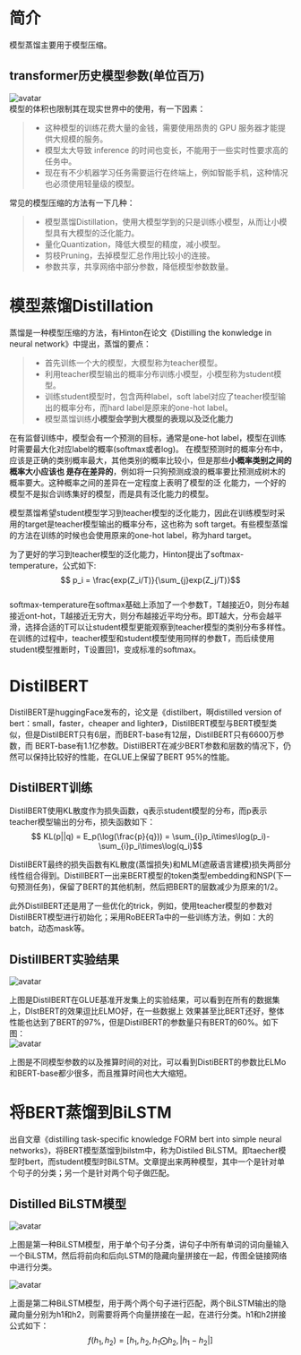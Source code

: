 # 简介  
模型蒸馏主要用于模型压缩。
## transformer历史模型参数(单位百万)  
![avatar](https://escalader.github.io/pictures/nlpmodel/hispara.png)  
模型的体积也限制其在现实世界中的使用，有一下因素：  
> - 这种模型的训练花费大量的金钱，需要使用昂贵的 GPU 服务器才能提供大规模的服务。
> - 模型太大导致 inference 的时间也变长，不能用于一些实时性要求高的任务中。
> - 现在有不少机器学习任务需要运行在终端上，例如智能手机，这种情况也必须使用轻量级的模型。  

常见的模型压缩的方法有一下几种：
> - 模型蒸馏Distillation，使用大模型学到的只是训练小模型，从而让小模型具有大模型的泛化能力。
> - 量化Quantization，降低大模型的精度，减小模型。
> - 剪枝Pruning，去掉模型汇总作用比较小的连接。
> - 参数共享，共享网络中部分参数，降低模型参数数量。  

# 模型蒸馏Distillation  
蒸馏是一种模型压缩的方法，有Hinton在论文《Distilling the konwledge in neural network》中提出，蒸馏的要点：  
> - 首先训练一个大的模型，大模型称为teacher模型。
> - 利用teacher模型输出的概率分布训练小模型，小模型称为student模型。
> - 训练student模型时，包含两种label，soft label对应了teacher模型输出的概率分布，而hard label是原来的one-hot label。
> - 模型蒸馏训练<b>小模型会学到大模型的表现以及泛化能力</b>  

在有监督训练中，模型会有一个预测的目标，通常是one-hot label，模型在训练时需要最大化对应label的概率(softmax或者log)。
在模型预测时的概率分布中，应该是正确的类别概率最大，其他类别的概率比较小，但是那些<b>小概率类别之间的概率大小应该也
是存在差异的</b>，例如将一只狗预测成浪的概率要比预测成树木的概率要大。这种概率之间的差异在一定程度上表明了模型的泛
化能力，一个好的模型不是拟合训练集好的模型，而是具有泛化能力的模型。  

模型蒸馏希望student模型学习到teacher模型的泛化能力，因此在训练模型时采用的target是teacher模型输出的概率分布，这也称为
soft target。有些模型蒸馏的方法在训练的时候也会使用原来的one-hot label，称为hard target。  

为了更好的学习到teacher模型的泛化能力，Hinton提出了softmax-temperature，公式如下:  
$$ p_i = \frac{exp(Z_i/T)}{\sum_{j}exp(Z_j/T)}$$  
softmax-temperature在softmax基础上添加了一个参数T，T越接近0，则分布越接近ont-hot，T越接近无穷大，则分布越接近平均分布。即T越大，分布会越平滑，选择合适的T可以让student模型更能观察到teacher模型的类别分布多样性。在训练的过程中，teacher模型和student模型使用同样的参数T，而后续使用student模型推断时，T设置回1，变成标准的softmax。
# DistilBERT
DistilBERT是huggingFace发布的，论文是《distilbert，啊distilled version of bert：small，faster，cheaper and lighter》，DistilBERT模型与BERT模型类似，但是DistilBERT只有6层，而BERT-base有12层，DistilBERT只有6600万参数，而 BERT-base有1.1亿参数。DistilBERT在减少BERT参数和层数的情况下，仍然可以保持比较好的性能，在GLUE上保留了BERT 95%的性能。
## DistilBERT训练
DistilBERT使用KL散度作为损失函数，q表示student模型的分布，而p表示teacher模型输出的分布，损失函数如下：  
$$ KL(p||q) = E_p(\log(\frac{p}{q})) = \sum_{i}p_i\times\log(p_i)-\sum_{i}p_i\times\log(q_i)$$  

DistilBERT最终的损失函数有KL散度(蒸馏损失)和MLM(遮蔽语言建模)损失两部分线性组合得到。DistillBERT一出来BERT模型的token类型embedding和NSP(下一句预测任务)，保留了BERT的其他机制，然后把BERT的层数减少为原来的1/2。  

此外DistilBERT还是用了一些优化的trick，例如，使用teacher模型的参数对DistilBERT模型进行初始化；采用RoBEERTa中的一些训练方法，例如：大的batch，动态mask等。  
## DistillBERT实验结果  

![avatar](https://escalader.github.io/pictures/nlpmodel/distires.png)  

上图是DistilBERT在GLUE基准开发集上的实验结果，可以看到在所有的数据集上，DIstBERT的效果逗比ELMO好，在一些数据上
效果甚至比BERT还好，整体性能也达到了BERT的97%，但是DistilBERT的参数量只有BERT的60%。如下图：  
![avatar](https://escalader.github.io/pictures/nlpmodel/distipa.png)  

上图是不同模型参数的以及推算时间的对比，可以看到DistiBERT的参数比ELMo和BERT-base都少很多，而且推算时间也大大缩短。  
# 将BERT蒸馏到BiLSTM
出自文章《distilling task-specific knowledge FORM bert into simple neural networks》，将BERT模型蒸馏到bilstm中，称为Distiled BiLSTM。即taecher模型时bert，而student模型时BiLSTM。文章提出来两种模型，其中一个是针对单个句子的分类；另一个是针对两个句子做匹配。  
## Distilled BiLSTM模型  
![avatar](https://escalader.github.io/pictures/nlpmodel/distibilstm.png)  

上图是第一种BiLSTM模型，用于单个句子分类，讲句子中所有单词的词向量输入一个BiLSTM，然后将前向和后向LSTM的隐藏向量拼接在一起，传图全链接网络中进行分类。  

![avatar](https://escalader.github.io/pictures/nlpmodel/distibilstm2.png)  

上面是第二种BiLSTM模型，用于两个两个句子进行匹配，两个BiLSTM输出的隐藏向量分别为h1和h2，则需要将两个向量拼接在一起，在进行分类。h1和h2拼接公式如下：
$$f(h_1,h_2) = [h_1,h_2,h_1\bigodot h_2,|h_1-h_2|]$$















